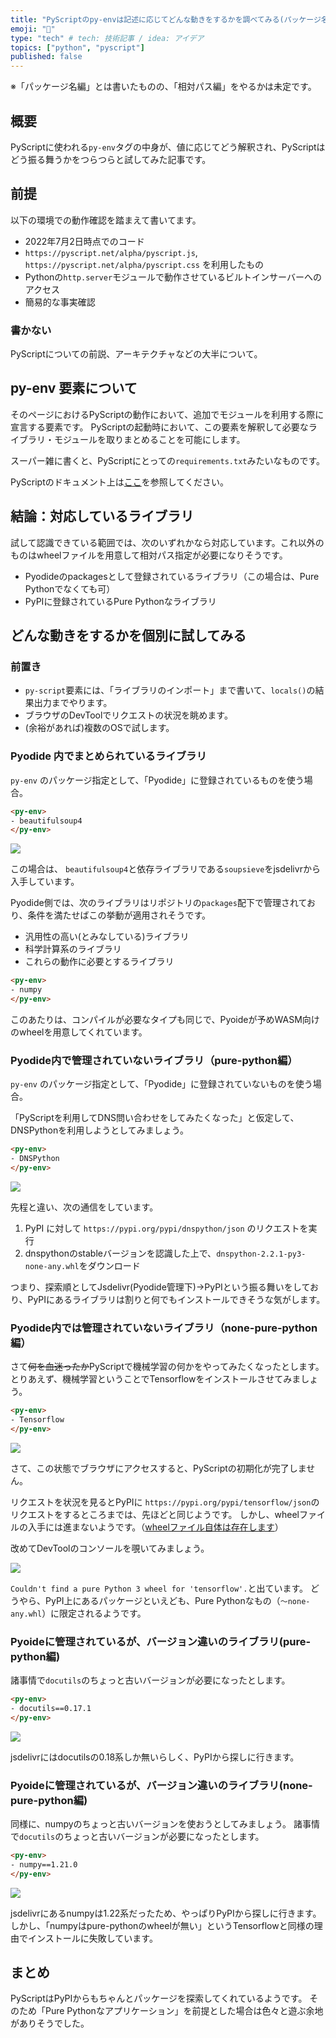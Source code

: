 ```yaml
---
title: "PyScriptのpy-envは記述に応じてどんな動きをするかを調べてみる(パッケージ名編)"
emoji: "🐍"
type: "tech" # tech: 技術記事 / idea: アイデア
topics: ["python", "pyscript"]
published: false
---
```


※「パッケージ名編」とは書いたものの、「相対パス編」をやるかは未定です。

## 概要

PyScriptに使われる`py-env`タグの中身が、値に応じてどう解釈され、PyScriptはどう振る舞うかをつらつらと試してみた記事です。

## 前提

以下の環境での動作確認を踏まえて書いてます。

* 2022年7月2日時点でのコード
* `https://pyscript.net/alpha/pyscript.js`, `https://pyscript.net/alpha/pyscript.css` を利用したもの
* Pythonの`http.server`モジュールで動作させているビルトインサーバーへのアクセス
* 簡易的な事実確認

### 書かない

PyScriptについての前説、アーキテクチャなどの大半について。

## py-env 要素について

そのページにおけるPyScriptの動作において、追加でモジュールを利用する際に宣言する要素です。
PyScriptの起動時において、この要素を解釈して必要なライブラリ・モジュールを取りまとめることを可能にします。

スーパー雑に書くと、PyScriptにとっての`requirements.txt`みたいなものです。

PyScriptのドキュメント上は[ここ](https://github.com/pyscript/pyscript/blob/main/docs/tutorials/getting-started.md#the-py-env-tag)を参照してください。

## 結論：対応しているライブラリ

試して認識できている範囲では、次のいずれかなら対応しています。これ以外のものはwheelファイルを用意して相対パス指定が必要になりそうです。

- Pyodideのpackagesとして登録されているライブラリ（この場合は、Pure Pythonでなくても可）
- PyPIに登録されているPure Pythonなライブラリ

## どんな動きをするかを個別に試してみる

### 前置き

* `py-script`要素には、「ライブラリのインポート」まで書いて、`locals()`の結果出力までやります。
* ブラウザのDevToolでリクエストの状況を眺めます。
* (余裕があれば)複数のOSで試します。

### Pyodide 内でまとめられているライブラリ

`py-env` のパッケージ指定として、「Pyodide」に登録されているものを使う場合。

```html
<py-env>
- beautifulsoup4
</py-env>
```

![](/images/py-env-of-pyscript/pyoide-packages.png)

この場合は、 `beautifulsoup4`と依存ライブラリである`soupsieve`をjsdelivrから入手しています。

Pyodide側では、次のライブラリはリポジトリの`packages`配下で管理されており、条件を満たせばこの挙動が適用されそうです。

- 汎用性の高い(とみなしている)ライブラリ
- 科学計算系のライブラリ
- これらの動作に必要とするライブラリ

```html
<py-env>
- numpy
</py-env>
```

このあたりは、コンパイルが必要なタイプも同じで、Pyoideが予めWASM向けのwheelを用意してくれています。

### Pyodide内で管理されていないライブラリ（pure-python編）

`py-env` のパッケージ指定として、「Pyodide」に登録されていないものを使う場合。

「PyScriptを利用してDNS問い合わせをしてみたくなった」と仮定して、DNSPythonを利用しようとしてみましょう。

```html
<py-env>
- DNSPython
</py-env>
```

![](/images/py-env-of-pyscript/pypi-packages-pure.png)

先程と違い、次の通信をしています。

1. PyPI に対して `https://pypi.org/pypi/dnspython/json` のリクエストを実行
2. dnspythonのstableバージョンを認識した上で、`dnspython-2.2.1-py3-none-any.whl`をダウンロード

つまり、探索順としてJsdelivr(Pyodide管理下)→PyPIという振る舞いをしており、PyPIにあるライブラリは割りと何でもインストールできそうな気がします。

### Pyodide内では管理されていないライブラリ（none-pure-python編）

さて~~何を血迷ったか~~PyScriptで機械学習の何かをやってみたくなったとします。
とりあえず、機械学習ということでTensorflowをインストールさせてみましょう。

```html
<py-env>
- Tensorflow
</py-env>
```

![](/images/py-env-of-pyscript/pypi-packages-notpure.png)

さて、この状態でブラウザにアクセスすると、PyScriptの初期化が完了しません。

リクエストを状況を見るとPyPIに `https://pypi.org/pypi/tensorflow/json`のリクエストをするところまでは、先ほどと同じようです。
しかし、wheelファイルの入手には進まないようです。（[wheelファイル自体は存在します](https://pypi.org/project/tensorflow/#files)）

改めてDevToolのコンソールを覗いてみましょう。

![](/images/py-env-of-pyscript/pypi-packages-notpure-console.png)

`Couldn't find a pure Python 3 wheel for 'tensorflow'.`と出ています。
どうやら、PyPI上にあるパッケージといえども、Pure Pythonなもの（`～none-any.whl`）に限定されるようです。

### Pyoideに管理されているが、バージョン違いのライブラリ(pure-python編)

諸事情で`docutils`のちょっと古いバージョンが必要になったとします。

```html
<py-env>
- docutils==0.17.1
</py-env>
```

![](/images/py-env-of-pyscript/pyoide-packages-old.png)

jsdelivrにはdocutilsの0.18系しか無いらしく、PyPIから探しに行きます。

### Pyoideに管理されているが、バージョン違いのライブラリ(none-pure-python編)

同様に、numpyのちょっと古いバージョンを使おうとしてみましょう。
諸事情で`docutils`のちょっと古いバージョンが必要になったとします。

```html
<py-env>
- numpy==1.21.0
</py-env>
```

![](/images/py-env-of-pyscript/pyoide-packages-old-notpure.png)

jsdelivrにあるnumpyは1.22系だったため、やっぱりPyPIから探しに行きます。
しかし、「numpyはpure-pythonのwheelが無い」というTensorflowと同様の理由でインストールに失敗しています。

## まとめ

PyScriptはPyPIからもちゃんとパッケージを探索してくれているようです。
そのため「Pure Pythonなアプリケーション」を前提とした場合は色々と遊ぶ余地がありそうでした。
